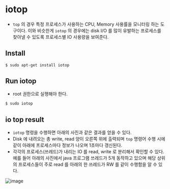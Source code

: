 # iotop

- `top` 의 경우 특정 프로세스가 사용하는 CPU, Memory 사용률을 모니터링 하는 도구이다. 이와 비슷한게 `iotop` 의 경우에는 disk I/O 를 많이 유발하는 프로세스를 찾아낼 수 있도록 프로세스별 IO 사용량을 보여준다.


## Install

```bash
$ sudo apt-get install iotop
```

## Run iotop

- root 권한으로 실행해야 한다.
```bash
$ sudo iotop
```

## io top result
- `iotop` 명령을 수행하면 아래의 사진과 같은 결과를 얻을 수 있다.
- Disk 에 내려오는 총 write, read 양이 오른쪽 위에 출력되며 `top` 명령어 수행 시에 같이 아래에 프로세스마다 정보가 나오며 1초마다 갱신된다.
- 각각의 프로세스(쓰레드)가 내리는 IO 를 read, write 로 분리해서 확인할 수 있다. 예를 들어 아래의 사진에서 java 프로그램 쓰레드가 5개 동작하고 있으며 해당 상위의 프로세스들이 주로 read 를 아래의 한 쓰레드가 RW 를 같이 수행함을 알 수 있다. 


![image](https://user-images.githubusercontent.com/18457707/77458152-0e4bce00-6e41-11ea-8ad7-418d086ca41d.png)
